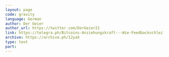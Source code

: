 ```yaml
---
layout: page
code: gravity
language: German
author: Der Geier
author_url: https://twitter.com/DerGeier21
link: https://telegra.ph/Bitcoins-Anziehungskraft---Wie-Feedbackschleifen-zwischen-Idee-und-Wert-die-Menschen-anziehen-03-18
archive: https://archive.ph/I2yaX
type: text
part: 
---
```

